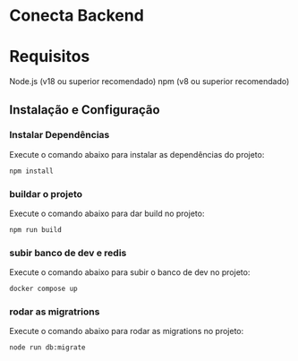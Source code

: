 # Conecta Backend

# Requisitos
Node.js (v18 ou superior recomendado)
npm (v8 ou superior recomendado)

## Instalação e Configuração

### Instalar Dependências
Execute o comando abaixo para instalar as dependências do projeto:
```bash
npm install
```

### buildar o projeto
Execute o comando abaixo para dar build no projeto:
```bash
npm run build
```

### subir banco de dev e redis
Execute o comando abaixo para subir o banco de dev no projeto:
```bash
docker compose up
```

### rodar as migratrions
Execute o comando abaixo para rodar as migrations no projeto:
```bash
node run db:migrate
```